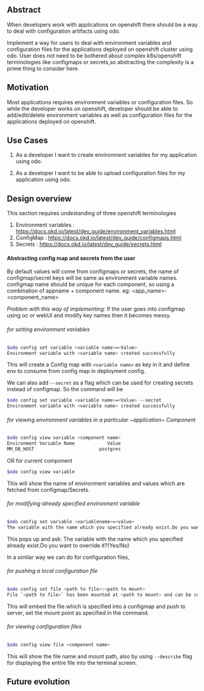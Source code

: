 ## Abstract

When developers work with applications on openshift there should be a way
to deal with configuration artifacts using odo.

Implement a way for users to deal with environment variables 
and configuration files for the applications deployed on openshift cluster 
using odo. User does not need to be bothered about complex k8s/openshift 
terminologies like configmaps or secrets,so abstracting 
the complexity is a prime thing to consider here.


## Motivation

Most applications requires environment variables or configuration files.
So while the developer works on openshift, developer should be able to
add/edit/delete environment variables as well as configuration files 
for the applications deployed on openshift.

## Use Cases 

1. As a developer I want to create environment variables for my application using odo.

2. As a developer I want to be able to upload configuration files for my application using odo.


## Design overview

This section requires undestanding of three openshift terminologies

1. Environment variables : https://docs.okd.io/latest/dev_guide/environment_variables.html
2. ConfigMap : https://docs.okd.io/latest/dev_guide/configmaps.html
3. Secrets : https://docs.okd.io/latest/dev_guide/secrets.html

#### Abstracting config map and secrets from the user 

By default values will come from configmaps or secrets, 
the name of configmap/secret keys will be same as environment variable names.
configmap name should be unique for each component, 
so using a combination of appname + component name. eg: <app_name>-<component_name>

*Problem with this way of implementing:*
If the user goes into configmap using oc or webUI and modify key names then it becomes messy.

###### for setting environment variables
```sh
$odo config set variable <variable name>=<Value>
Environment variable with <variable name> created successfully
```
This will create a Config map with `<variable name>` as key in it and define env to consume from config map in deployment config.

We can also add `--secret` as a flag which can be used for creating secrets instead of configmap. So the command will be
```sh
$odo config set variable <variable name>=<Value> --secret
Environment variable with <variable name> created successfully
```
###### for viewing environment variables in a particular ~application~ Component 
```sh
$odo config view variable <component name>
Environment Variable Name            Value
MM_DB_HOST                        postgres
```
OR for current component
```sh
$odo config view variable
```
This will show the name of environment variables and values which are fetched from configmap/Secrets.


###### for modifying already specified environment variable
```sh
$odo config set variable <variablename>=<value>
The variable with the name which you specified already exist.Do you want to override it?(Yes/No):
```

This pops up and ask:
The variable with the name which you specified already exist.Do you want to override it?(Yes/No)

In a similar way we can do for configuration files,

###### for pushing a local configuration file 
```sh
$odo config set file <path to file>:<path to mount>
File `<path to file>` has been mounted at <path to mount> and can be consumed by the component <component name>
```
This will embed the file which is specified into a configmap and push to server, set the mount point as specified in the command. 

###### for viewing configuration files 
```sh
$odo config view file <component name>
```
This will show the file name and mount path, also by using `--describe` flag for displaying the entire file into the terminal screen.

## Future evolution



